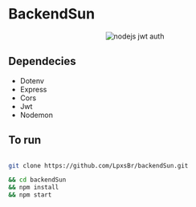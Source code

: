 # BackendSun

<center>

![nodejs jwt auth](https://encrypted-tbn0.gstatic.com/images?q=tbn:ANd9GcSdU8ZUroHcBxfQtf3dWmMAyXhLBQwcG73dPemWb6tL&sttps://www.google.com/url?sa=i&url=https%3A%2F%2Fhugogloss.uol.com.br%2Ftv%2Fbebe-sol-de-teletubbies-aparece-irreconhecivel-20-anos-apos-fim-do-seriado-e-revela-profissao%2F&psig=AOvVaw2tuCJqrWFepUaa__Z2fJPD&ust=1697592315428000&source=images&cd=vfe&ved=0CBEQjRxqFwoTCLimtqn2-4EDFQAAAAAdAAAAABAJ)

</center>

## Dependecies

- Dotenv
- Express
- Cors
- Jwt
- Nodemon

## To run

```bash

git clone https://github.com/LpxsBr/backendSun.git

&& cd backendSun
&& npm install
&& npm start

```